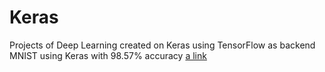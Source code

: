 # Keras
Projects of Deep Learning created on Keras using TensorFlow as backend
MNIST using Keras with 98.57% accuracy [a link](https://github.com/Somil112/Keras/mnistann.py)

